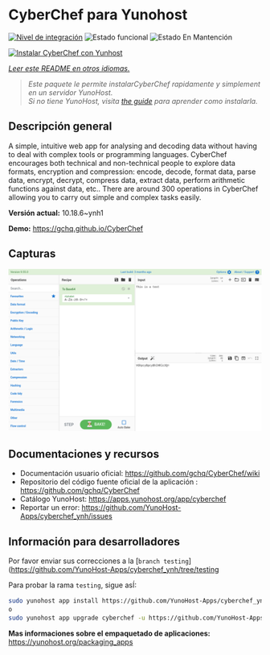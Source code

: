 <!--
Este archivo README esta generado automaticamente<https://github.com/YunoHost/apps/tree/master/tools/readme_generator>
No se debe editar a mano.
-->

# CyberChef para Yunohost

[![Nivel de integración](https://dash.yunohost.org/integration/cyberchef.svg)](https://dash.yunohost.org/appci/app/cyberchef) ![Estado funcional](https://ci-apps.yunohost.org/ci/badges/cyberchef.status.svg) ![Estado En Mantención](https://ci-apps.yunohost.org/ci/badges/cyberchef.maintain.svg)

[![Instalar CyberChef con Yunhost](https://install-app.yunohost.org/install-with-yunohost.svg)](https://install-app.yunohost.org/?app=cyberchef)

*[Leer este README en otros idiomas.](./ALL_README.md)*

> *Este paquete le permite instalarCyberChef rapidamente y simplement en un servidor YunoHost.*  
> *Si no tiene YunoHost, visita [the guide](https://yunohost.org/install) para aprender como instalarla.*

## Descripción general

A simple, intuitive web app for analysing and decoding data without having to deal with complex tools or programming languages. CyberChef encourages both technical and non-technical people to explore data formats, encryption and compression: encode, decode, format data, parse data, encrypt, decrypt, compress data, extract data, perform arithmetic functions against data, etc.. There are around 300 operations in CyberChef allowing you to carry out simple and complex tasks easily.


**Versión actual:** 10.18.6~ynh1

**Demo:** <https://gchq.github.io/CyberChef>

## Capturas

![Captura de CyberChef](./doc/screenshots/cyberchef_ynh.png)

## Documentaciones y recursos

- Documentación usuario oficial: <https://github.com/gchq/CyberChef/wiki>
- Repositorio del código fuente oficial de la aplicación : <https://github.com/gchq/CyberChef>
- Catálogo YunoHost: <https://apps.yunohost.org/app/cyberchef>
- Reportar un error: <https://github.com/YunoHost-Apps/cyberchef_ynh/issues>

## Información para desarrolladores

Por favor enviar sus correcciones a la [`branch testing`](https://github.com/YunoHost-Apps/cyberchef_ynh/tree/testing

Para probar la rama `testing`, sigue asÍ:

```bash
sudo yunohost app install https://github.com/YunoHost-Apps/cyberchef_ynh/tree/testing --debug
o
sudo yunohost app upgrade cyberchef -u https://github.com/YunoHost-Apps/cyberchef_ynh/tree/testing --debug
```

**Mas informaciones sobre el empaquetado de aplicaciones:** <https://yunohost.org/packaging_apps>
